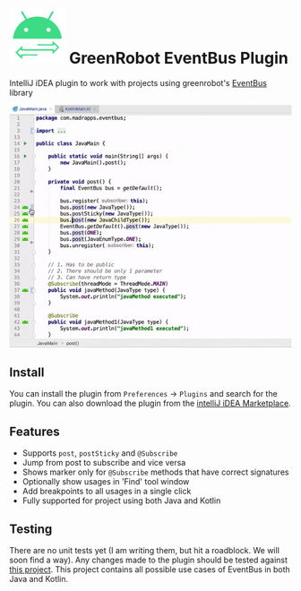 # <img src="/preview/logo.png" title="logo"/> GreenRobot EventBus Plugin
IntelliJ iDEA plugin to work with projects using greenrobot's <a href="http://greenrobot.org/eventbus/">EventBus</a> library

<img src="/preview/screenshare.gif" alt="preview" title="preview"/>

Install
-----
You can install the plugin from `Preferences` -> `Plugins` and search for the plugin. You can also download the plugin from the <a href="https://plugins.jetbrains.com/plugin/12856-greenrobot-eventbus">intelliJ iDEA Marketplace</a>.

Features
-----
- Supports `post`, `postSticky` and `@Subscribe`
- Jump from post to subscribe and vice versa
- Shows marker only for `@Subscribe` methods that have correct signatures
- Optionally show usages in 'Find' tool window
- Add breakpoints to all usages in a single click
- Fully supported for project using both Java and Kotlin

Testing
-----
There are no unit tests yet (I am writing them, but hit a roadblock. We will soon find a way). Any changes made to the plugin should be tested against <a href="https://github.com/thsaravana/eventbus-playground">this project</a>. This project contains all possible use cases of EventBus in both Java and Kotlin.
